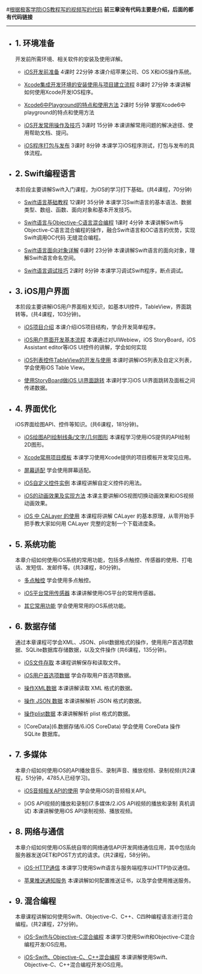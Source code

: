 
#[根据极客学院iOS教程写的视频写的代码](http://www.jikexueyuan.com/path/ios/)
**前三章没有代码主要是介绍，后面的都有代码链接**
***
* ## 1. 环境准备 
  开发前所需环境、相关软件的安装及使用详解。

  * [iOS开发前准备](1.环境准备/README.md)
    4课时 22分钟 本课介绍苹果公司、OS X和iOS操作系统。

  * [Xcode集成开发环境的安装使用与项目建立流程](1.环境准备/README.md)
    8课时 27分钟 本课讲解如何使用Xcode开发IOS程序。

  * [Xcode6中Playground的特点和使用方法](1.环境准备/README.md)
    2课时 5分钟 掌握Xcode6中playground的特点和使用方法

  * [iOS开发常用操作及技巧](1.环境准备/README.md)
    3课时 15分钟 本课讲解常用问题的解决途径、使用帮助文档、提问。


  * [iOS程序打包与发布](1.环境准备/README.md)
    3课时 8分钟 本课学习iOS程序测试，打包与发布的具体流程。

* ## 2. Swift编程语言
  本阶段主要讲解Swift入门课程，为iOS的学习打下基础。(共4课程，70分钟)

    * [Swift语言基础教程](2.Swift编程语言/README.md)
        12课时 35分钟 本课学习Swift语言的基本语法、数据类型、数组、函数、面向对象和基本开发技巧。

    * [Swift语言与Objective-C语言混合编程](2.Swift编程语言/README.md)
        1课时 4分钟 本课讲解Swift与Objective-C语言混合编程的操作，融合Swift语言和OC语言的优势，实现Swift调用OC代码         无缝混合编程。

    * [Swift语言面向对象详解](2.Swift编程语言/README.md)
        6课时 23分钟 本课讲解Swift语言的面向对象，理解Swift语言命名空间。

    * [Swift语言调试技巧](2.Swift编程语言/README.md)
        2课时 8分钟 本课学习调试Swift程序，断点调试。
        
* ## 3. iOS用户界面 
  本阶段主要讲解iOS用户界面相关知识，如基本UI控件，TableView，界面跳转等。(共4课程，103分钟)。

  * [iOS项目介绍](3.iOS用户界面/README.md)
    本课介绍iOS项目结构，学会开发简单程序。  

  * [iOS用户界面开发基本流程](3.iOS用户界面/README.md)
    本课通过对UIWebiew，iOS StoryBoard，iOS Assistant editor等iOS UI控件的讲解，学会如何实现

  * [iOS列表控件TableView的开发与使用](3.iOS用户界面/README.md)
    本课时讲解iOS列表及自定义列表，学会使用iOS Table View。

  * [使用StoryBoard做iOS UI界面跳转](3.iOS用户界面/README.md)
    本课时学习iOS UI界面跳转及面板之间传递数据。

* ## 4. 界面优化 
  iOS界面绘图API、控件等知识。(共6课程，181分钟)。

  * [iOS绘图API绘制线条/文字/几何图形](/4.界面优化/1.iOS绘图API绘制线条、文字、几何图形/README.md)
    本课程学习使用iOS提供的API绘制2D图形。  

  * [Xcode常用项目模板](4.界面优化/2.Xcode常用项目模板/README.md)
    本课学习使用Xcode提供的项目模板开发常见应用。

  * [屏幕适配]()
    学会使用屏幕适配。

  * [iOS自定义控件实例](4.界面优化/4.iOS自定义控件实例/README.md)
    本课程讲解自定义控件的用法。

  * [iOS的动画效果及实现方法]()
    本课主要讲解iOS视图切换动画效果和iOS视频动画效果。

  * [iOS 中 CALayer 的使用]()
    本课程将讲解 CALayer 的基本原理，从零开始手把手教大家如何用 CALayer 完整的定制一个下载进度条。

* ## 5. 系统功能 
  本章介绍如何使用iOS系统的常用功能，包括多点触控、传感器的使用、打电话、发短信、发邮件等。(共3课程，80分钟)。

  * [多点触控](5.系统功能/1.多点触控)
    学会使用多点触控。  

  * [iOS平台常用传感器](5.系统功能/2.iOS平台常用传感器)
    本课讲解使用iOS平台的常用传感器。

  * [其它常用功能](5.系统功能/3.iOS其他常用功能)
    学会使用常用的iOS系统功能。

* ## 6. 数据存储
  通过本章课程可学会XML、JSON、plist数据格式的操作，使用用户首选项数据、SQLite数据库存储数据，以及文件操作
(共6课程，135分钟)。

  * [iOS文件存取](6.数据存储/1.iOS文件的存取)
    本课程讲解保存和读取文件。  

  * [iOS用户首选项数据](6.数据存储/2.用户首选项数据)
    学会存取用户首选项数据。

  * [操作XML数据](6.数据存储/3.操作XML数据)
    本课讲解读取 XML 格式的数据。

  * [操作 JSON 数据](6.数据存储/4.iOS操作JSON数据)
    本课讲解解析 JSON 格式的数据。

  * [操作plist数据](6.数据存储/5.iOS操作plist数据)
    本课讲解解析 plist 格式的数据。

  * [CoreData](6.数据存储/6.iOS CoreData)
    学会使用 CoreData 操作 SQLite 数据库。

* ## 7. 多媒体
  本章介绍如何使用iOS的API播放音乐、录制声音、播放视频、录制视频(共2课程，51分钟，4785人已经学习)。

  * [iOS音频相关API的使用](7.多媒体/1.iOS音频相关API的使用)
    学会使用iOS的音频相关API。  

  * [iOS API视频的播放和录制](7.多媒体/2.iOS API视频的播放和录制 真机调试)
    本课讲解使用iOS API录制视频、播放视频。

* ## 8. 网络与通信
  本章介绍如何使用iOS系统自带的网络通信API开发网络通信应用，其中包括向服务器发送GET和POST方式的请求。(共2课程，58分钟)。

  * [iOS-HTTP通信](8.网络通信/1.iOS-HTTP通信)
    本课学习使用Swift语言与服务端程序以HTTP协议通信。  

  * [苹果推送通知服务](8.网络通信/2.苹果推送通知服务)
    本课讲解如何配置推送证书，以及学会使用推送服务。


* ## 9. 混合编程
  本章课程讲解如何使用Swift、Objective-C、C++、C四种编程语言进行混合编程。(共2课程，27分钟)。

  * [iOS-Swift与Objective-C混合编程](9.混合编程/1.iOS-Swift与Objective-C混合编程)
    本课学习使用Swift和Objective-C混合编程开发iOS应用。
  
  * [iOS-Swift、Objective-C、C++混合编程](9.混合编程/2.iOS-Swift、Objective-C、C++混合编程)
    本课讲解使用Swift、Objective-C、C++混合编程开发iOS应用。
